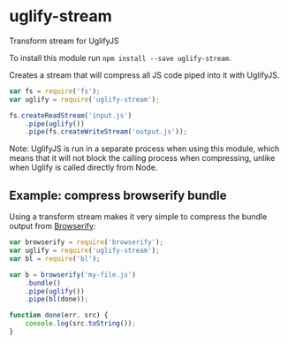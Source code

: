 # uglify-stream

Transform stream for UglifyJS

To install this module run `npm install --save uglify-stream`.

Creates a stream that will compress all JS code piped into it with UglifyJS.

```js
var fs = require('fs');
var uglify = require('uglify-stream');

fs.createReadStream('input.js')
    .pipe(uglify())
    .pipe(fs.createWriteStream('output.js'));
```

Note: UglifyJS is run in a separate process when using this module, which means
that it will not block the calling process when compressing, unlike when Uglify
is called directly from Node.

## Example: compress browserify bundle

Using a transform stream makes it very simple to compress the bundle output
from [Browserify](https://github.com/substack/node-browserify):

```js
var browserify = require('browserify');
var uglify = require('uglify-stream');
var bl = require('bl');

var b = browserify('my-file.js')
    .bundle()
    .pipe(uglify())
    .pipe(bl(done));

function done(err, src) {
    console.log(src.toString());
}
```
